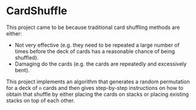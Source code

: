 # CardShuffle

This project came to be because traditional card shuffling methods are either:
- Not very effective (e.g. they need to be repeated a large number of times before the deck of cards has a reasonable chance of being shuffled).
- Damaging do the cards (e.g. the cards are repeatedly and excessively bent).

This project implements an algorithm that generates a random permutation for a deck of `n` cards and then gives step-by-step instructions on how to obtain that shuffle by either placing the cards on stacks or placing existing stacks on top of each other.
